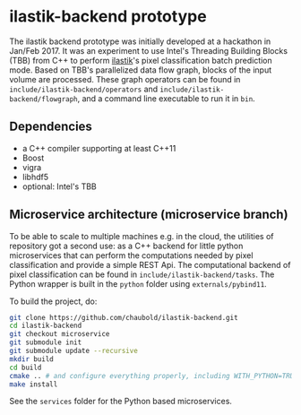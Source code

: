 # ilastik-backend prototype

The ilastik backend prototype was initially developed at a hackathon in Jan/Feb 2017.
It was an experiment to use Intel's Threading Building Blocks (TBB) from C++ to perform [ilastik](https://ilastik.org)'s pixel classification batch prediction mode.
Based on TBB's parallelized data flow graph, blocks of the input volume are processed. These graph operators can be found in `include/ilastik-backend/operators` and `include/ilastik-backend/flowgraph`, and a command line executable to run it in `bin`.

## Dependencies

* a C++ compiler supporting at least C++11
* Boost
* vigra
* libhdf5
* optional: Intel's TBB

## Microservice architecture (microservice branch)

To be able to scale to multiple machines e.g. in the cloud, the utilities of repository got a second use: as a C++ backend for little python microservices that can perform the computations needed by pixel classification and provide a simple REST Api.
The computational backend of pixel classification can be found in `include/ilastik-backend/tasks`. The Python wrapper is built in the `python` folder using `externals/pybind11`. 

To build the project, do:

```sh
git clone https://github.com/chaubold/ilastik-backend.git
cd ilastik-backend
git checkout microservice
git submodule init
git submodule update --recursive
mkdir build
cd build
cmake .. # and configure everything properly, including WITH_PYTHON=TRUE, you'll need boost, vigra and libhdf5!
make install
```

See the `services` folder for the Python based microservices.